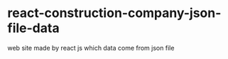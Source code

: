# react-construction-company-json-file-data
web site made by react js which data come from json file
